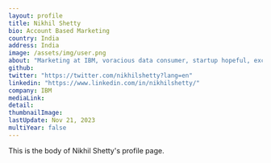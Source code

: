 ```yaml
---
layout: profile
title: Nikhil Shetty
bio: Account Based Marketing
country: India
address: India
image: /assets/img/user.png
about: "Marketing at IBM, voracious data consumer, startup hopeful, excited about tech, marketing, politics, design, movies. Forever learner."
github: 
twitter: "https://twitter.com/nikhilshetty?lang=en"
linkedin: "https://www.linkedin.com/in/nikhilshetty/"
company: IBM
mediaLink:
detail: 
thumbnailImage:
lastUpdate: Nov 21, 2023
multiYear: false
---
```


This is the body of Nikhil Shetty's profile page.
